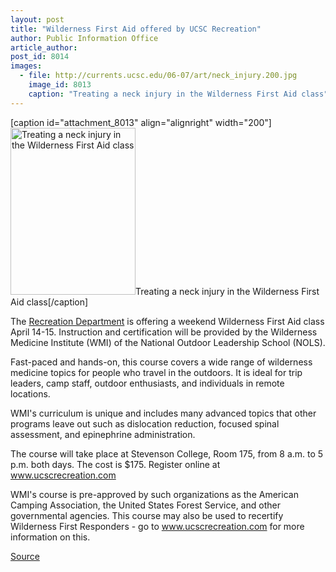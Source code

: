 ```yaml
---
layout: post
title: "Wilderness First Aid offered by UCSC Recreation"
author: Public Information Office
article_author: 
post_id: 8014
images:
  - file: http://currents.ucsc.edu/06-07/art/neck_injury.200.jpg
    image_id: 8013
    caption: "Treating a neck injury in the Wilderness First Aid class"
---
```


[caption id="attachment_8013" align="alignright" width="200"]<a href="http://dev-ucsc-news.pantheonsite.io/wp-content/uploads/2007/04/neck_injury.200.jpg"><img class="size-full wp-image-8013" src="http://dev-ucsc-news.pantheonsite.io/wp-content/uploads/2007/04/neck_injury.200.jpg" alt="Treating a neck injury in the Wilderness First Aid class" width="200" height="267" /></a>Treating a neck injury in the Wilderness First Aid class[/caption]
<a name="content" id="content"></a>
<p>
  The <a href="http://ucscrecreation.com/">Recreation Department</a> is offering a weekend Wilderness First Aid class April 14-15. Instruction and certification will be provided by the Wilderness Medicine Institute (WMI) of the National Outdoor Leadership School (NOLS).
</p>
<p>
  Fast-paced and hands-on, this course covers a wide range of wilderness medicine topics for people who travel in the outdoors. It is ideal for trip leaders, camp staff, outdoor enthusiasts, and individuals in remote locations.
</p>
<p>
  WMI's curriculum is unique and includes many advanced topics that other programs leave out such as dislocation reduction, focused spinal assessment, and epinephrine administration.
</p>
<p>
  The course will take place at Stevenson College, Room 175, from 8 a.m. to 5 p.m. both days. The cost is $175. Register online at <a href="http://www.ucscrecreation.com">www.ucscrecreation.com</a>
</p>
<p>
  WMI's course is pre-approved by such organizations as the American Camping Association, the United States Forest Service, and other governmental agencies. This course may also be used to recertify Wilderness First Responders - go to <a href="http://www.ucscrecreation.com">www.ucscrecreation.com</a> for more information on this.
</p>
<p><a href="http://www1.ucsc.edu/currents/06-07/04-02/brief-class.asp" title="Permalink to brief-class">Source</a></p>
